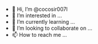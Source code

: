 - 👋 Hi, I’m @cocosir007l
- 👀 I’m interested in ...
- 🌱 I’m currently learning ...
- 💞️ I’m looking to collaborate on ...
- 📫 How to reach me ...

<!---
cocosir007l/cocosir007l is a ✨ special ✨ repository because its `README.md` (this file) appears on your GitHub profile.
You can click the Preview link to take a look at your changes.
--->
